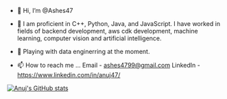 - 👋 Hi, I’m @Ashes47

- 👀 I am proficient in C++, Python, Java, and JavaScript. I have worked in fields of backend development, aws cdk development, machine learning, computer vision and artificial intelligence.

- 🌱 Playing with data enginerring at the moment.

- 📫 How to reach me ... 
Email - ashes4799@gmail.com
LinkedIn - https://www.linkedin.com/in/anuj47/

[![Anuj's GitHub stats](https://github-readme-stats.vercel.app/api?username=Ashes47)](https://github.com/anuraghazra/github-readme-stats)

<!--
**Ashes47/Ashes47** is a ✨ _special_ ✨ repository because its `README.md` (this file) appears on your GitHub profile.

Here are some ideas to get you started:

- 🔭 I’m currently working on ...
- 🌱 I’m currently learning ...
- 👯 I’m looking to collaborate on ...
- 🤔 I’m looking for help with ...
- 💬 Ask me about ...
- 📫 How to reach me: ...
- 😄 Pronouns: ...
- ⚡ Fun fact: ...
-->
